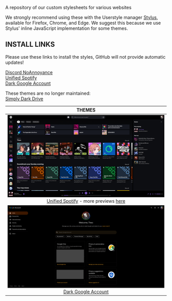 A repository of our custom stylesheets for various websites

We strongly recommend using these with the Userstyle manager [Stylus](https://github.com/openstyles/stylus), available for Firefox, Chrome, and Edge. We suggest this because we use Stylus' inline JavaScript implementation for some themes.

## INSTALL LINKS

Please use these links to install the styles, GitHub will not provide automatic updates!

[Discord NoAnnoyance](https://userstyles.world/style/14875/discord-noannoyance)\
[Unified Spotify](https://userstyles.world/style/8785/unified-spotify)\
[Dark Google Account](https://userstyles.world/style/15156/dark-google-accounts)

These themes are no longer maintained:\
[Simply Dark Drive](https://userstyles.world/style/15155/simply-dark-drive)

| THEMES |
| :----: |
| ![Unified Spotify](previews/unified_spotify.png)<br>[Unified Spotify](https://userstyles.world/style/8785/unified-spotify) - more previews [here](docs/unified_spotify.md) |
| ![Dark Google Account](previews/gac.png)<br>[Dark Google Account](https://userstyles.world/style/15156/dark-google-accounts)|
